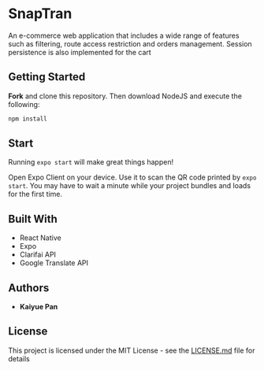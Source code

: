 # SnapTran

An e-commerce web application that includes a wide range of features such as filtering, route access restriction and orders management. Session persistence is also implemented for the cart

## Getting Started

**Fork** and clone this repository. Then download NodeJS and execute the following:

```bash
npm install
```
## Start

Running `expo start` will make great things happen!

Open Expo Client on your device. Use it to scan the QR code printed by `expo start`. You may have to wait a minute while your project bundles and loads for the first time.

## Built With

* React Native
* Expo
* Clarifai API
* Google Translate API

## Authors

* **Kaiyue Pan**

## License

This project is licensed under the MIT License - see the [LICENSE.md](LICENSE.md) file for details
